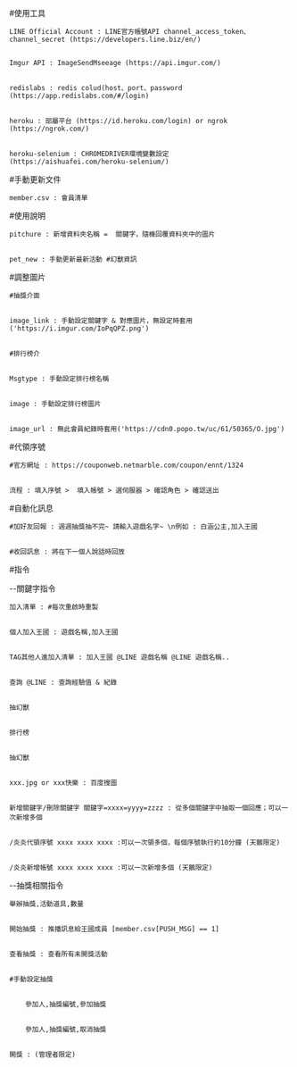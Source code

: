#使用工具


    LINE Official Account : LINE官方帳號API channel_access_token、channel_secret (https://developers.line.biz/en/)


    Imgur API : ImageSendMseeage (https://api.imgur.com/)


    redislabs : redis colud(host、port、password (https://app.redislabs.com/#/login)


    heroku : 部屬平台 (https://id.heroku.com/login) or ngrok (https://ngrok.com/)
    
    
    heroku-selenium : CHROMEDRIVER環境變數設定 (https://aishuafei.com/heroku-selenium/)


#手動更新文件


    member.csv : 會員清單



#使用說明

    pitchure : 新增資料夾名稱 =  關鍵字，隨機回覆資料夾中的圖片


    pet_new : 手動更新最新活動 #幻獸資訊


#調整圖片


    #抽獎介面 
    
    
    image_link : 手動設定關鍵字 & 對應圖片，無設定時套用('https://i.imgur.com/IoPqQPZ.png')


    #排行榜介 
    
    
    Msgtype : 手動設定排行榜名稱


    image : 手動設定排行榜圖片

    
    image_url : 無此會員紀錄時套用('https://cdn0.popo.tw/uc/61/50365/O.jpg')


#代領序號


    #官方網址 : https://couponweb.netmarble.com/coupon/ennt/1324


    流程 : 填入序號 >  填入帳號 > 選伺服器 > 確認角色 > 確認送出


#自動化訊息


    #加好友回報 : 週週抽獎抽不完~ 請輸入遊戲名字~ \n例如 : 白涵公主,加入王國
    
    
    #收回訊息 : 將在下一個人說話時回放
    

#指令

--關鍵字指令


    加入清單 : #每次重啟時重製

    
    個人加入王國 : 遊戲名稱,加入王國

    
    TAG其他人進加入清單 : 加入王國 @LINE 遊戲名稱 @LINE 遊戲名稱.. 
    
    
    查詢 @LINE : 查詢經驗值 & 紀錄


    抽幻獸


    排行榜


    抽幻獸


    xxx.jpg or xxx快樂 : 百度搜圖


    新增關鍵字/刪除關鍵字 關鍵字=xxxx=yyyy=zzzz : 從多個關鍵字中抽取一個回應；可以一次新增多個
    
    
    /炎炎代領序號 xxxx xxxx xxxx :可以一次領多個，每個序號執行約10分鐘 (天鵝限定)


    /炎炎新增帳號 xxxx xxxx xxxx :可以一次新增多個 (天鵝限定)


  --抽獎相關指令


    舉辦抽獎,活動道具,數量


    開始抽獎 : 推播訊息給王國成員 [member.csv[PUSH_MSG] == 1]


    查看抽獎 : 查看所有未開獎活動


    #手動設定抽獎


        參加人,抽獎編號,參加抽獎


        參加人,抽獎編號,取消抽獎


    開獎 : (管理者限定)

